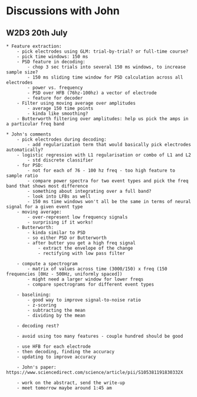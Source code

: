 # Discussions with John

## W2D3 20th July
    * Feature extraction:
        - pick electrodes using GLM: trial-by-trial? or full-time course?
        - pick time windows: 150 ms
        - PSD feature in decoding:
            - chop 3 sec trials into several 150 ms windows, to increase sample size?
            - 150 ms sliding time window for PSD calculation across all electrodes
            - power vs. frequency
            - PSD over HFB (76hz-100hz) a vector of electrode
            - feature for decoder
        - Filter using moving average over amplitudes
            - average 150 time points
            - kinda like smoothing?
        - Butterworth filtering over amplitudes: help us pick the amps in a particular freq band

    * John's comments
        - pick electrodes during decoding:
            - add regularization term that would basically pick electrodes automatically?
        - logistic regression with L1 regularisation or combo of L1 and L2
            - std discrete classifier
        - for PSD:
            - not for each of 76 - 100 hz freq - too high feature to sample ratio
            - compare power spectra for two event types and pick the freq band that shows most difference
            - something about integrating over a full band?
            - look into LFBs as well
            - 150 ms time windows won't all be the same in terms of neural signal for a given event type
        - moving average:
            - over-represent low frequency signals
            - surprising if it works!
        - Butterworth:
            - kinda similar to PSD
            - so either PSD or Butterworth
            - after butter you get a high freq signal
                - extract the envelope of the change
                - rectifying with low pass filter

        - compute a spectrogram
            - matrix of values across time (3000/150) x freq (150 frequencies [0Hz - 500Hz, uniformly spaced])
            - might need a larger window for lower freqs
            - compare spectrograms for different event types

        - baselining:
            - good way to improve signal-to-noise ratio
            - z-scoring
            - subtracting the mean
            - dividing by the mean

        - decoding rest?

        - avoid using too many features - couple hundred should be good

        - use HFB for each electrode
        - then decoding, finding the accuracy
        - updating to improve accuracy

        - John's paper: https://www.sciencedirect.com/science/article/pii/S105381191830332X

        - work on the abstract, send the write-up
        - meet tomorrow maybe around 1:45 am
        